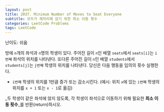 ```yaml
---
layout: post
title: 2037. Minimum Number of Moves to Seat Everyone
subtitle: 모두가 제자리에 앉기 위한 최소 이동 횟수
categories: LeetCode Problems
tags: LeetCode
---
```


난이도: 쉬움

방에 `n`개의 좌석과 `n`명의 학생이 있다. 주어진 길이 `n`인 배열 `seats`에서 `seats[i]`는 `i번째` 좌석의 위치를 나타낸다. 또다른 주어진 길이 `n`인 배열 `students`에서 `students[j]`는 `j번째` 학생의 위치를 나타낸다.
당신은 다음 행동을 임의의 횟수 실행한다.
  * `i번째` 학생의 위치를 1만큼 증가 또는 감소시킨다. (예시: 위치 `x`에 있는 `i번째` 학생의 위치를 `x + 1` 또는 `x - 1`로 옮김)

_두 학생이 같은 좌석에 앉지 않도록, 각 학생이 좌석으로 이동하기 위해 필요한 **최소 이동 횟수**_를 반환(return)하시오.


